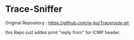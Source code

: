 # Trace-Sniffer
Original Repository :  https://github.com/w-ku/Traceroute.git

this Repo just addes print "reply from" for ICMP header.
